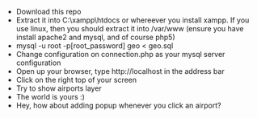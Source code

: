 * Download this repo
* Extract it into C:\xampp\htdocs or whereever you install xampp. If you use linux, then you should extract it into /var/www (ensure you have install apache2 and mysql, and of course php5)
* mysql -u root -p[root_password] geo < geo.sql 
* Change configuration on connection.php as your mysql server configuration
* Open up your browser, type http://localhost in the address bar
* Click on the right top of your screen
* Try to show airports layer
* The world is yours :)
* Hey, how about adding popup whenever you click an airport?
